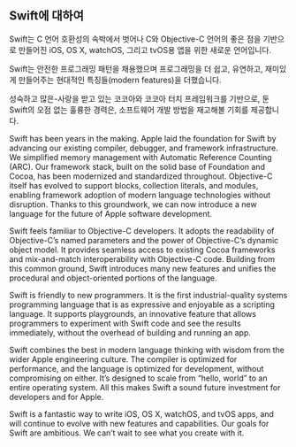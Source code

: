 <!-- About Swift -->
## Swift에 대하여

<!-- Swift is a new programming language for iOS, OS X, watchOS, and tvOS apps that builds on the best of C and Objective-C, without the constraints of C compatibility. -->  Swift는 C 언어 호환성의 속박에서 벗어나 C와 Objective-C 언어의 좋은 점을 기반으로 만들어진 iOS, OS X, watchOS, 그리고 tvOS용 앱을 위한 새로운 언어입니다. 
<!-- Swift adopts safe programming patterns and adds modern features to make programming easier, more flexible, and more fun. -->
Swift는 안전한 프로그래밍 패턴을 채용했으며 프로그래밍을 더 쉽고, 유연하고, 재미있게 만들어주는 현대적인 특징들(modern features)을 더했습니다. 
<!-- Swift’s clean slate, backed by the mature and much-loved Cocoa and Cocoa Touch frameworks, is an opportunity to reimagine how software development works. -->
성숙하고 많은-사랑을 받고 있는 코코아와 코코아 터치 프레임워크를 기반으로, 둔 Swift의 오점 없는 훌륭한 경력은, 소프트웨어 개발 방법을 재고해볼 기회를 제공합니다.

Swift has been years in the making. Apple laid the foundation for Swift by advancing our existing compiler, debugger, and framework infrastructure. We simplified memory management with Automatic Reference Counting (ARC). Our framework stack, built on the solid base of Foundation and Cocoa, has been modernized and standardized throughout. Objective-C itself has evolved to support blocks, collection literals, and modules, enabling framework adoption of modern language technologies without disruption. Thanks to this groundwork, we can now introduce a new language for the future of Apple software development.

Swift feels familiar to Objective-C developers. It adopts the readability of Objective-C’s named parameters and the power of Objective-C’s dynamic object model. It provides seamless access to existing Cocoa frameworks and mix-and-match interoperability with Objective-C code. Building from this common ground, Swift introduces many new features and unifies the procedural and object-oriented portions of the language.

Swift is friendly to new programmers. It is the first industrial-quality systems programming language that is as expressive and enjoyable as a scripting language. It supports playgrounds, an innovative feature that allows programmers to experiment with Swift code and see the results immediately, without the overhead of building and running an app.

Swift combines the best in modern language thinking with wisdom from the wider Apple engineering culture. The compiler is optimized for performance, and the language is optimized for development, without compromising on either. It’s designed to scale from “hello, world” to an entire operating system. All this makes Swift a sound future investment for developers and for Apple.

Swift is a fantastic way to write iOS, OS X, watchOS, and tvOS apps, and will continue to evolve with new features and capabilities. Our goals for Swift are ambitious. We can’t wait to see what you create with it.

